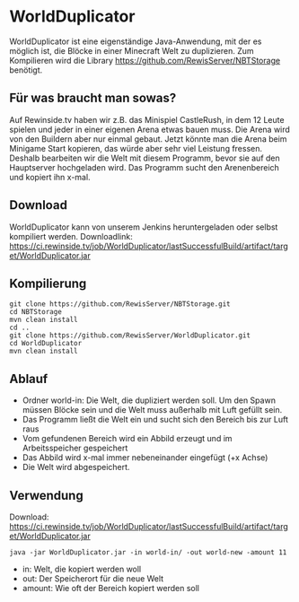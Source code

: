 # WorldDuplicator

WorldDuplicator ist eine eigenständige Java-Anwendung, mit der es möglich ist, die Blöcke in einer Minecraft Welt zu duplizieren.
Zum Kompilieren wird die Library https://github.com/RewisServer/NBTStorage benötigt.

## Für was braucht man sowas?

Auf Rewinside.tv haben wir z.B. das Minispiel CastleRush, in dem 12 Leute spielen und jeder in einer eigenen Arena etwas bauen muss.
Die Arena wird von den Buildern aber nur einmal gebaut. Jetzt könnte man die Arena beim Minigame Start kopieren, das würde aber sehr viel Leistung fressen.
Deshalb bearbeiten wir die Welt mit diesem Programm, bevor sie auf den Hauptserver hochgeladen wird. Das Programm sucht den Arenenbereich und kopiert ihn x-mal.

## Download

WorldDuplicator kann von unserem Jenkins heruntergeladen oder selbst kompiliert werden.
Downloadlink: https://ci.rewinside.tv/job/WorldDuplicator/lastSuccessfulBuild/artifact/target/WorldDuplicator.jar

## Kompilierung

```
git clone https://github.com/RewisServer/NBTStorage.git
cd NBTStorage
mvn clean install
cd ..
git clone https://github.com/RewisServer/WorldDuplicator.git
cd WorldDuplicator
mvn clean install
```

## Ablauf

* Ordner world-in: Die Welt, die dupliziert werden soll. Um den Spawn müssen Blöcke sein und die Welt muss außerhalb mit Luft gefüllt sein.
* Das Programm ließt die Welt ein und sucht sich den Bereich bis zur Luft raus
* Vom gefundenen Bereich wird ein Abbild erzeugt und im Arbeitsspeicher gespeichert
* Das Abbild wird x-mal immer nebeneinander eingefügt (+x Achse)
* Die Welt wird abgespeichert.

## Verwendung

Download: https://ci.rewinside.tv/job/WorldDuplicator/lastSuccessfulBuild/artifact/target/WorldDuplicator.jar  
```
java -jar WorldDuplicator.jar -in world-in/ -out world-new -amount 11
```
* in: Welt, die kopiert werden woll
* out: Der Speicherort für die neue Welt
* amount: Wie oft der Bereich kopiert werden soll
